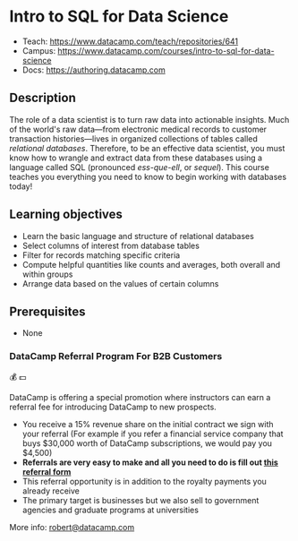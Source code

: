 # Intro to SQL for Data Science

- Teach: https://www.datacamp.com/teach/repositories/641
- Campus: https://www.datacamp.com/courses/intro-to-sql-for-data-science
- Docs: https://authoring.datacamp.com

## Description

The role of a data scientist is to turn raw data into actionable insights. Much of the world's raw data—from electronic medical records to customer transaction histories—lives in organized collections of tables called *relational databases*. Therefore, to be an effective data scientist, you must know how to wrangle and extract data from these databases using a language called SQL (pronounced *ess-que-ell*, or *sequel*). This course teaches you everything you need to know to begin working with databases today!

## Learning objectives

* Learn the basic language and structure of relational databases
* Select columns of interest from database tables
* Filter for records matching specific criteria
* Compute helpful quantities like counts and averages, both overall and within groups
* Arrange data based on the values of certain columns

## Prerequisites

* None

###  DataCamp Referral Program For B2B Customers

:moneybag: :dollar:

DataCamp is offering a special promotion where instructors can earn a referral fee for introducing DataCamp to new prospects.

* You receive a 15% revenue share on the initial contract we sign with your referral (For example if you refer a financial service company that buys $30,000 worth of DataCamp subscriptions, we would pay you $4,500)
* **Referrals are very easy to make and all you need to do is fill out [this referral form](https://docs.google.com/forms/d/e/1FAIpQLSeb9tGdH3akd2VA1uQpdftc218K_tEKhIUxAogYZoiH7zdPbg/viewform)**
* This referral opportunity is in addition to the royalty payments you already receive
* The primary target is businesses but we also sell to government agencies and graduate programs at universities

More info: robert@datacamp.com

